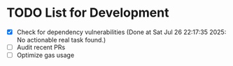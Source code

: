 # TODO List for Development

- [x] Check for dependency vulnerabilities  (Done at Sat Jul 26 22:17:35 2025: No actionable real task found.)
- [ ] Audit recent PRs
- [ ] Optimize gas usage
